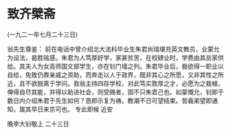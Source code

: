 # 致齐檗斋

(一九二一年七月二十三日)

翁先生尊鉴：
前在电话中曾介绍北大法科毕业生朱君尚瑞堪充英文教员，业蒙允为设法，曷胜铭感。朱君为人笃厚好学，家甚贫苦，在校肄业时，学费由其岳家供给。其夫人为女高师国文部学生，亦在钊门墙之列。朱君毕业后，极欲得一职业以自给，免致仍靠亲戚之资助，而奔走以人于政界，既非其心之所愿，又非其性之所近，且不欲脱离于学问。我翁主持四存学校，对此笃实敦厚之才，必愿为之栽植，俾得自尽其能，并得以助进社会，则受赐者，固不只朱君己也。如蒙慨允，钊即于数日内介绍朱君于先生如何？恳即示复为祷。教潮不日可望结束。哲羲弟望即通知，属其早日来京可也。
专此即候
近安

晚李大钊敬上
二十三日

